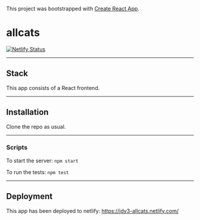 This project was bootstrapped with [Create React App](https://github.com/facebook/create-react-app).


# allcats

[![Netlify Status](https://api.netlify.com/api/v1/badges/3c053c45-9c47-4493-9183-95377d1c2b57/deploy-status)](https://app.netlify.com/sites/jdy3-allcats/deploys)

---

## Stack

This app consists of a React frontend.

---

## Installation

Clone the repo as usual.

---

### Scripts

To start the server: `npm start`

To run the tests: `npm test`

---


## Deployment

This app has been deployed to netlify: https://jdy3-allcats.netlify.com/


